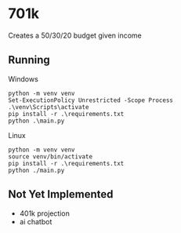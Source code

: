 # 701k

Creates a 50/30/20 budget given income

## Running

Windows
```
python -m venv venv
Set-ExecutionPolicy Unrestricted -Scope Process
.\venv\Scripts\activate
pip install -r .\requirements.txt
python .\main.py
```

Linux
```
python -m venv venv
source venv/bin/activate
pip install -r .\requirements.txt
python ./main.py
```

## Not Yet Implemented
- 401k projection
- ai chatbot